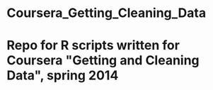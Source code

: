Coursera_Getting_Cleaning_Data
==============================

# Repo for R scripts written for Coursera "Getting and Cleaning Data", spring 2014

 
